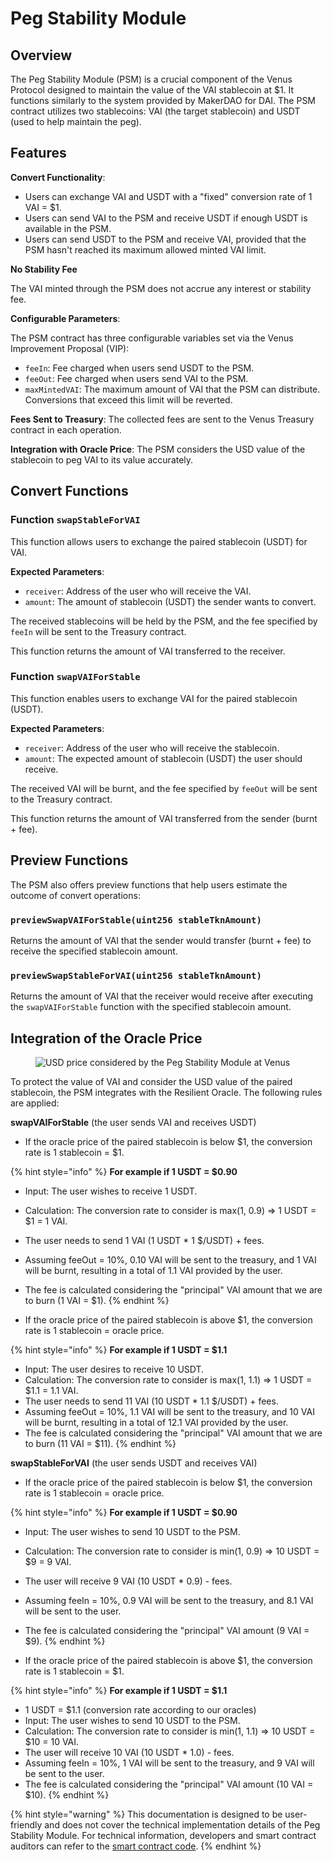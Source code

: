 # Peg Stability Module

## Overview

The Peg Stability Module (PSM) is a crucial component of the Venus Protocol designed to maintain the value of the VAI stablecoin at $1. It functions similarly to the system provided by MakerDAO for DAI. The PSM contract utilizes two stablecoins: VAI (the target stablecoin) and USDT (used to help maintain the peg).

## Features

**Convert Functionality**:

* Users can exchange VAI and USDT with a "fixed" conversion rate of 1 VAI = $1.
* Users can send VAI to the PSM and receive USDT if enough USDT is available in the PSM.
* Users can send USDT to the PSM and receive VAI, provided that the PSM hasn't reached its maximum allowed minted VAI limit.

**No Stability Fee**

The VAI minted through the PSM does not accrue any interest or stability fee.

**Configurable Parameters**:

The PSM contract has three configurable variables set via the Venus Improvement Proposal (VIP):

* `feeIn`: Fee charged when users send USDT to the PSM.
* `feeOut`: Fee charged when users send VAI to the PSM.
* `maxMintedVAI`: The maximum amount of VAI that the PSM can distribute. Conversions that exceed this limit will be reverted.

**Fees Sent to Treasury**: The collected fees are sent to the Venus Treasury contract in each operation.

**Integration with Oracle Price**: The PSM considers the USD value of the stablecoin to peg VAI to its value accurately.

## Convert Functions

### Function `swapStableForVAI`

This function allows users to exchange the paired stablecoin (USDT) for VAI.

**Expected Parameters**:

* `receiver`: Address of the user who will receive the VAI.
* `amount`: The amount of stablecoin (USDT) the sender wants to convert.

The received stablecoins will be held by the PSM, and the fee specified by `feeIn` will be sent to the Treasury contract.

This function returns the amount of VAI transferred to the receiver.

### Function `swapVAIForStable`

This function enables users to exchange VAI for the paired stablecoin (USDT).

**Expected Parameters**:

* `receiver`: Address of the user who will receive the stablecoin.
* `amount`: The expected amount of stablecoin (USDT) the user should receive.

The received VAI will be burnt, and the fee specified by `feeOut` will be sent to the Treasury contract.

This function returns the amount of VAI transferred from the sender (burnt + fee).

## Preview Functions

The PSM also offers preview functions that help users estimate the outcome of convert operations:

### `previewSwapVAIForStable(uint256 stableTknAmount)`

Returns the amount of VAI that the sender would transfer (burnt + fee) to receive the specified stablecoin amount.

### `previewSwapStableForVAI(uint256 stableTknAmount)`

Returns the amount of VAI that the receiver would receive after executing the `swapVAIForStable` function with the specified stablecoin amount.

## Integration of the Oracle Price

<figure><img src="../.gitbook/assets/psm.png" alt="USD price considered by the Peg Stability Module at Venus"><figcaption></figcaption></figure>

To protect the value of VAI and consider the USD value of the paired stablecoin, the PSM integrates with the Resilient Oracle. The following rules are applied:

**swapVAIForStable** (the user sends VAI and receives USDT)

* If the oracle price of the paired stablecoin is below $1, the conversion rate is 1 stablecoin = $1.

{% hint style="info" %}
**For example if 1 USDT = $0.90**

* Input: The user wishes to receive 1 USDT.
* Calculation: The conversion rate to consider is max(1, 0.9) => 1 USDT = $1 = 1 VAI.
* The user needs to send 1 VAI (1 USDT \* 1 $/USDT) + fees.
* Assuming feeOut = 10%, 0.10 VAI will be sent to the treasury, and 1 VAI will be burnt, resulting in a total of 1.1 VAI provided by the user.
* The fee is calculated considering the "principal" VAI amount that we are to burn (1 VAI = $1).
{% endhint %}

* If the oracle price of the paired stablecoin is above $1, the conversion rate is 1 stablecoin = oracle price.

{% hint style="info" %}
**For example if 1 USDT = $1.1**

* Input: The user desires to receive 10 USDT.
* Calculation: The conversion rate to consider is max(1, 1.1) => 1 USDT = $1.1 = 1.1 VAI.
* The user needs to send 11 VAI (10 USDT \* 1.1 $/USDT) + fees.
* Assuming feeOut = 10%, 1.1 VAI will be sent to the treasury, and 10 VAI will be burnt, resulting in a total of 12.1 VAI provided by the user.
* The fee is calculated considering the "principal" VAI amount that we are to burn (11 VAI = $11).
{% endhint %}

**swapStableForVAI** (the user sends USDT and receives VAI)

* If the oracle price of the paired stablecoin is below $1, the conversion rate is 1 stablecoin = oracle price.

{% hint style="info" %}
**For example if 1 USDT = $0.90**

* Input: The user wishes to send 10 USDT to the PSM.
* Calculation: The conversion rate to consider is min(1, 0.9) => 10 USDT = $9 = 9 VAI.
* The user will receive 9 VAI (10 USDT \* 0.9) - fees.
* Assuming feeIn = 10%, 0.9 VAI will be sent to the treasury, and 8.1 VAI will be sent to the user.
* The fee is calculated considering the "principal" VAI amount (9 VAI = $9).
{% endhint %}

* If the oracle price of the paired stablecoin is above $1, the conversion rate is 1 stablecoin = $1.

{% hint style="info" %}
**For example if 1 USDT = $1.1**

* 1 USDT = $1.1 (conversion rate according to our oracles)
* Input: The user wishes to send 10 USDT to the PSM.
* Calculation: The conversion rate to consider is min(1, 1.1) => 10 USDT = $10 = 10 VAI.
* The user will receive 10 VAI (10 USDT \* 1.0) - fees.
* Assuming feeIn = 10%, 1 VAI will be sent to the treasury, and 9 VAI will be sent to the user.
* The fee is calculated considering the "principal" VAI amount (10 VAI = $10).
{% endhint %}

{% hint style="warning" %}
This documentation is designed to be user-friendly and does not cover the technical implementation details of the Peg Stability Module. For technical information, developers and smart contract auditors can refer to the [smart contract code](https://github.com/VenusProtocol/venus-protocol/blob/develop/contracts/PegStability/PegStability.sol).
{% endhint %}
